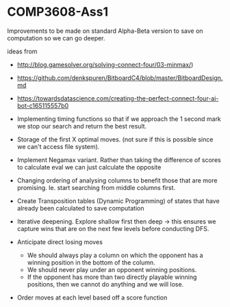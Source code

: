# COMP3608-Ass1

Improvements to be made on standard Alpha-Beta version to save on computation so we can go deeper.

ideas from
* http://blog.gamesolver.org/solving-connect-four/03-minmax/)
* https://github.com/denkspuren/BitboardC4/blob/master/BitboardDesign.md
* https://towardsdatascience.com/creating-the-perfect-connect-four-ai-bot-c165115557b0

* Implementing timing functions so that if we approach the 1 second mark we stop our search and return the best result.
* Storage of the first X optimal moves. (not sure if this is possible since we can't access file system).
* Implement Negamax variant. Rather than taking the difference of scores to calculate eval we can just calculate the opposite
* Changing ordering of analysing columns to benefit those that are more promising. Ie. start searching from middle columns first.
* Create Transposition tables (Dynamic Programming) of states that have already been calculated to save computation
* Iterative deepening. Explore shallow first then deep -> this ensures we capture wins that are on the next few levels before conducting DFS.
* Anticipate direct losing moves
  * We should always play a column on which the opponent has a winning position in the bottom of the column.
  * We should never play under an opponent winning positions.
  * If the opponent has more than two directly playable winning positions, then we cannot do anything and we will lose.
* Order moves at each level based off a score function

